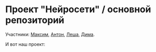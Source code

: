 # Проект "Нейросети" / основной репозиторий

Участники:
[Максим](https://github.com/MaximSlayer),
[Антон](https://github.com/humanly),
[Леша](https://github.com/4e6ype4ua),
[Дима]().

И вот наш проект: ![]()
